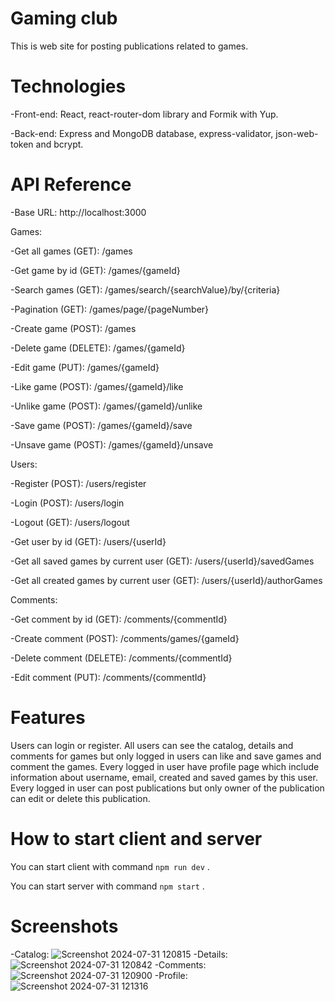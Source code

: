 # Gaming club
This is web site for posting publications related to games.
# Technologies
-Front-end: React, react-router-dom library and Formik with Yup.

-Back-end: Express and MongoDB database, express-validator, json-web-token and bcrypt.
# API Reference
-Base URL: http://localhost:3000

Games:

-Get all games (GET): /games

-Get game by id (GET): /games/{gameId}

-Search games (GET): /games/search/{searchValue}/by/{criteria}

-Pagination (GET): /games/page/{pageNumber}

-Create game (POST): /games

-Delete game (DELETE): /games/{gameId}

-Edit game (PUT): /games/{gameId}

-Like game (POST): /games/{gameId}/like

-Unlike game (POST): /games/{gameId}/unlike

-Save game (POST): /games/{gameId}/save

-Unsave game (POST): /games/{gameId}/unsave

Users:

-Register (POST): /users/register

-Login (POST): /users/login

-Logout (GET): /users/logout

-Get user by id (GET): /users/{userId}

-Get all saved games by current user (GET): /users/{userId}/savedGames

-Get all created games by current user (GET): /users/{userId}/authorGames

Comments:

-Get comment by id (GET): /comments/{commentId}

-Create comment (POST): /comments/games/{gameId}

-Delete comment (DELETE): /comments/{commentId}

-Edit comment (PUT): /comments/{commentId}
# Features
Users can login or register. All users can see the catalog, details and comments for games but only logged in users can like and save games and comment the games. Every logged in user have profile page which include information about username, email, created and saved games by this user. Every logged in user can post publications but only owner of the publication can edit or delete this publication.
# How to start client and server
You can start client with command  `npm run dev` .

You can start server with command  `npm start` .
# Screenshots
-Catalog:
![Screenshot 2024-07-31 120815](https://github.com/user-attachments/assets/e4bcc314-c988-4b90-b717-6969518d7133)
-Details:
![Screenshot 2024-07-31 120842](https://github.com/user-attachments/assets/9e81099b-7d15-4c39-9d75-535f1c725003)
-Comments:
![Screenshot 2024-07-31 120900](https://github.com/user-attachments/assets/dd35a901-10f6-48a4-baea-ab3e3c704c47)
-Profile:
![Screenshot 2024-07-31 121316](https://github.com/user-attachments/assets/23ddb6da-0f50-4905-968e-1414fa72d485)
